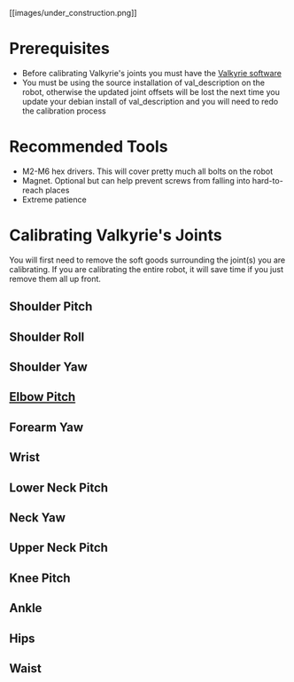 [[images/under_construction.png]]

# Prerequisites
* Before calibrating Valkyrie's joints you must have the [Valkyrie software](https://github.com/NASA-JSC-Robotics/valkyrie/wiki/Get-Our-Code)
* You must be using the source installation of val_description on the robot, otherwise the updated joint offsets will be lost the next time you update your debian install of val_description and you will need to redo the calibration process

# Recommended Tools
* M2-M6 hex drivers. This will cover pretty much all bolts on the robot
* Magnet. Optional but can help prevent screws from falling into hard-to-reach places
* Extreme patience

# Calibrating Valkyrie's Joints
You will first need to remove the soft goods surrounding the joint(s) you are calibrating. If you are calibrating the entire robot, it will save time if you just remove them all up front.

## Shoulder Pitch

## Shoulder Roll

## Shoulder Yaw

## [Elbow Pitch](https://www.youtube.com/watch?v=-FDrI2PnfEU&feature=youtu.be)

## Forearm Yaw

## Wrist

## Lower Neck Pitch

## Neck Yaw

## Upper Neck Pitch

## Knee Pitch

## Ankle

## Hips

## Waist